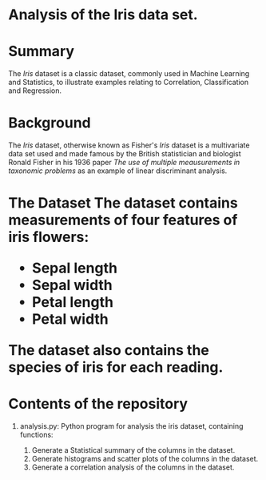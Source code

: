 <h1>Analysis of the Iris data set. </h1>

<h1>Summary</h1>
<p>The <em>Iris</em> dataset is a classic dataset, commonly used in Machine Learning and Statistics, to illustrate examples relating to Correlation, Classification and Regression. </p>

<h1>Background</h1>
<p>The <em>Iris</em> dataset, otherwise known as <bf>Fisher's</bf> <em>Iris</em> dataset is a multivariate data set used and made famous by the British statistician and biologist Ronald Fisher in his 1936 paper
<em>The use of multiple meausurements in taxonomic problems</em> as an example of linear discriminant analysis. </p>

<h1>The Dataset</em>
The dataset contains measurements of four features of iris flowers:
<ul>
    <li>Sepal length</li>
    <li>Sepal width</li>
    <li>Petal length</li>
    <li>Petal width</li>
</ul>

<p>The dataset also contains the species of iris for each reading. </p>

<h1>Contents of the repository</h1>
<ol>
    <li>analysis.py: Python program for analysis the iris dataset, containing functions:</li>
        <ol>
            <li>Generate a Statistical summary of the columns in the dataset. </li>
            <li>Generate histograms and scatter plots of the columns in the dataset. </li>
            <li>Generate a correlation analysis of the columns in the dataset.</li>
        </ol>
</ol>